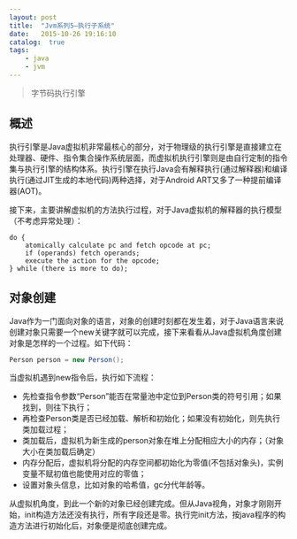 ```yaml
---
layout: post
title:  "Jvm系列5—执行子系统"
date:   2015-10-26 19:16:10
catalog:  true
tags:
    - java
    - jvm
---
```


> 字节码执行引擎

## 概述
执行引擎是Java虚拟机非常最核心的部分，对于物理级的执行引擎是直接建立在处理器、硬件、指令集合操作系统层面，而虚拟机执行引擎则是由自行定制的指令集与执行引擎的结构体系。执行引擎在执行Java会有解释执行(通过解释器)和编译执行(通过JIT生成的本地代码)两种选择，对于Android ART又多了一种提前编译器(AOT)。

接下来，主要讲解虚拟机的方法执行过程，对于Java虚拟机的解释器的执行模型（不考虑异常处理）：

    do {
        atomically calculate pc and fetch opcode at pc;
        if (operands) fetch operands;
        execute the action for the opcode;
    } while (there is more to do);

##  对象创建
Java作为一门面向对象的语言，对象的创建时刻都在发生着，对于Java语言来说创建对象只需要一个new关键字就可以完成，接下来看看从Java虚拟机角度创建对象是怎样的一个过程。如下代码：

```Java
Person person = new Person();
```

当虚拟机遇到new指令后，执行如下流程：

- 先检查指令参数“Person”能否在常量池中定位到Person类的符号引用；如果找到，则往下执行；
- 再检查Person类是否已经加载、解析和初始化；如果没有初始化，则先执行类加载过程；
- 类加载后，虚拟机为新生成的person对象在堆上分配相应大小的内存；（对象大小在类加载后确定）
- 内存分配后，虚拟机将分配的内存空间都初始化为零值(不包括对象头)，实例变量不赋初值也能使用对应的零值；
- 设置对象头信息，比如对象的哈希值，gc分代年龄等。

从虚拟机角度，到此一个新的对象已经创建完成。但从Java视角，对象才刚刚开始，init构造方法还没有执行，所有字段还是零。执行完init方法，按java程序的构造方法进行初始化后，对象便是彻底创建完成。
